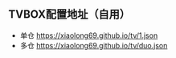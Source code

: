 ## TVBOX配置地址（自用）
- 单仓 https://xiaolong69.github.io/tv/1.json
- 多仓 https://xiaolong69.github.io/tv/duo.json
